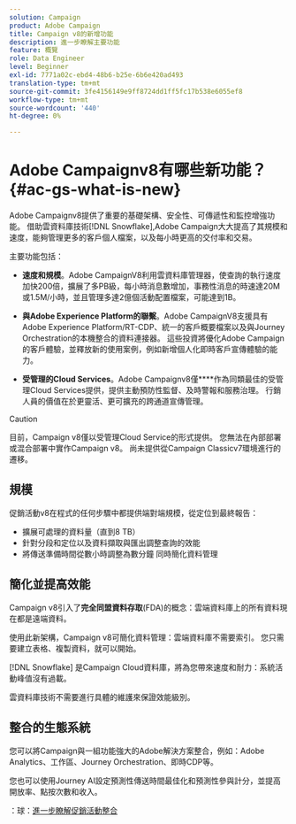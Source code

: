 ```yaml
---
solution: Campaign
product: Adobe Campaign
title: Campaign v8的新增功能
description: 進一步瞭解主要功能
feature: 概覽
role: Data Engineer
level: Beginner
exl-id: 7771a02c-ebd4-48b6-b25e-6b6e420ad493
translation-type: tm+mt
source-git-commit: 3fe4156149e9ff8724dd1ff5fc17b538e6055ef8
workflow-type: tm+mt
source-wordcount: '440'
ht-degree: 0%

---
```


# Adobe Campaignv8有哪些新功能？{#ac-gs-what-is-new}

Adobe Campaignv8提供了重要的基礎架構、安全性、可傳遞性和監控增強功能。 借助雲資料庫技術[!DNL Snowflake],Adobe Campaign大大提高了其規模和速度，能夠管理更多的客戶個人檔案，以及每小時更高的交付率和交易。

主要功能包括：

* **速度和規模**。Adobe CampaignV8利用雲資料庫管理器，使查詢的執行速度加快200倍，擴展了多PB級，每小時消息數增加，事務性消息的時速達20M或1.5M/小時，並且管理多達2億個活動配置檔案，可能達到1B。

* **與Adobe Experience Platform的聯繫**。Adobe CampaignV8支援具有Adobe Experience Platform/RT-CDP、統一的客戶概要檔案以及與Journey Orchestration的本機整合的資料連接器。 這些投資將優化Adobe Campaign的客戶體驗，並釋放新的使用案例，例如新增個人化即時客戶宣傳體驗的能力。

* **受管理的Cloud Services**。Adobe Campaignv8僅&#x200B;****&#x200B;作為同類最佳的受管理Cloud Services提供，提供主動預防性監督、及時警報和服務治理。 行銷人員的價值在於更靈活、更可擴充的跨通道宣傳管理。

>[!CAUTION]
>
>目前，Campaign v8僅以受管理Cloud Service的形式提供。 您無法在內部部署或混合部署中實作Campaign v8。 尚未提供從Campaign Classicv7環境進行的遷移。


## 規模

促銷活動v8在程式的任何步驟中都提供端對端規模，從定位到最終報告：

* 擴展可處理的資料量（直到8 TB）
* 針對分段和定位以及資料擷取與匯出調整查詢的效能
* 將傳送準備時間從數小時調整為數分鐘
同時簡化資料管理

## 簡化並提高效能

Campaign v8引入了&#x200B;**完全同盟資料存取**(FDA)的概念：雲端資料庫上的所有資料現在都是遠端資料。

使用此新架構，Campaign v8可簡化資料管理：雲端資料庫不需要索引。 您只需要建立表格、複製資料，就可以開始。

[!DNL Snowflake] 是Campaign Cloud資料庫，將為您帶來速度和耐力：系統活動峰值沒有過載。

雲資料庫技術不需要進行具體的維護來保證效能級別。

## 整合的生態系統

您可以將Campaign與一組功能強大的Adobe解決方案整合，例如：Adobe Analytics、工作區、Journey Orchestration、即時CDP等。

您也可以使用Journey AI設定預測性傳送時間最佳化和預測性參與計分，並提高開放率、點按次數和收入。

：球：[進一步瞭解促銷活動整合](../connect/integration.md)

